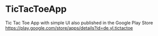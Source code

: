 # TicTacToeApp
Tic Tac Toe App with simple UI
also published in the Google Play Store
https://play.google.com/store/apps/details?id=de.yl.tictactoe
